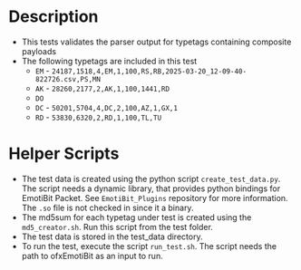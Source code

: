 # Description
- This tests validates the parser output for typetags containing composite payloads
- The following typetags are included in this test
  - `EM` - `24187,1518,4,EM,1,100,RS,RB,2025-03-20_12-09-40-822726.csv,PS,MN`
  - `AK` - `28260,2177,2,AK,1,100,1441,RD`
  - `DO`
  - `DC` - `50201,5704,4,DC,2,100,AZ,1,GX,1`
  - `RD` - `53830,6320,2,RD,1,100,TL,TU`

# Helper Scripts
- The test data is created using the python script `create_test_data.py`. The script needs a dynamic library, that provides python bindings for EmotiBit Packet. See `EmotiBit_Plugins` repository for more information. The `.so` file is not checked in since it a binary.
- The md5sum for each typetag under test is created using the `md5_creator.sh`. Run this script from the test folder.
- The test data is stored in the test_data directory. 
- To run the test, execute the script `run_test.sh`. The script needs the path to ofxEmotiBit as an input to run.
